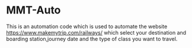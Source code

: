 # MMT-Auto
This is an automation code which is used to automate the website https://www.makemytrip.com/railways/ which select your destination and boarding station,journey date 
and the type of class you want to travel.
